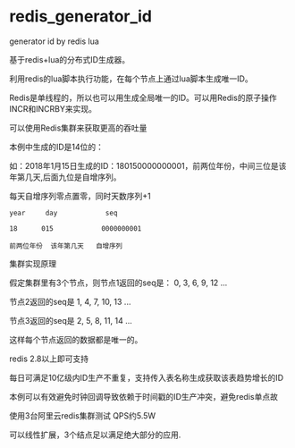 # redis_generator_id
generator id by redis lua

基于redis+lua的分布式ID生成器。

利用redis的lua脚本执行功能，在每个节点上通过lua脚本生成唯一ID。

Redis是单线程的，所以也可以用生成全局唯一的ID。可以用Redis的原子操作 INCR和INCRBY来实现。

可以使用Redis集群来获取更高的吞吐量

本例中生成的ID是14位的：

如：2018年1月15日生成的ID：180150000000001，前两位年份，中间三位是该年第几天,后面九位是自增序列。

每天自增序列零点置零，同时天数序列+1

    year     day			seq
    
    18 	    015            0000000001
    
    前两位年份  该年第几天   自增序列

集群实现原理

假定集群里有3个节点，则节点1返回的seq是：
0, 3, 6, 9, 12 ...

节点2返回的seq是
1, 4, 7, 10, 13 ...

节点3返回的seq是
2, 5, 8, 11, 14 ...

这样每个节点返回的数据都是唯一的。

redis 2.8以上即可支持

每日可满足10亿级内ID生产不重复，支持传入表名称生成获取该表趋势增长的ID

本例可以有效避免时钟回调导致依赖于时间戳的ID生产冲突，避免redis单点故

使用3台阿里云redis集群测试 QPS约5.5W

可以线性扩展，3个结点足以满足绝大部分的应用.
